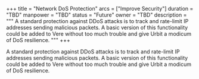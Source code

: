 +++
title = "Network DoS Protection"
arcs = ["Improve Security"]
duration = "TBD"
manpower = "TBD"
status = "Future"
owner = "TBD"
description = """
A standard protection against DDoS attacks is to track and rate-limit IP addresses sending malicious packets.  A basic version of this functionality could be added to Vere without too much trouble and give Urbit a modicum of DoS resilience.
"""
+++

A standard protection against DDoS attacks is to track and rate-limit IP addresses sending malicious packets.  A basic version of this functionality could be added to Vere without too much trouble and give Urbit a modicum of DoS resilience.
